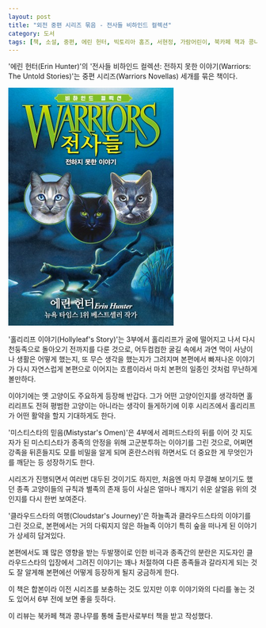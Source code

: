 ```yaml
---
layout: post
title: "외전 중편 시리즈 묶음 - 전사들 비하인드 컬렉션"
category: 도서
tags: [책, 소설, 중편, 에린 헌터, 빅토리아 홈즈, 서현정, 가람어린이, 북카페 책과 콩나무, 서평]
---
```


'에린 헌터(Erin Hunter)'의
'전사들 비하인드 컬렉션: 전하지 못한 이야기(Warriors: The Untold Stories)'는
중편 시리즈(Warriors Novellas) 세개를 묶은 책이다.

![표지](/images/book/warriors-the-untold-stories-book.jpg)

'홀리리프 이야기(Hollyleaf's Story)'는
3부에서 홀리리프가 굴에 떨어지고 나서
다시 천둥족으로 돌아오기 전까지를 다룬 것으로,
어두컴컴한 굴길 속에서 과연 먹이 사냥이나 생활은 어떻게 했는지,
또 무슨 생각을 했는지가 그려지며
본편에서 빠져나온 이야기가 다시 자연스럽게 본편으로 이어지는 흐름이라서
마치 본편의 일종인 것처럼 무난하게 볼만하다.

이야기에는 옛 고양이도 주요하게 등장해 반갑다.
그가 어떤 고양이인지를 생각하면
홀리리프도 전혀 평범한 고양이는 아니라는 생각이 들게하기에
이후 시리즈에서 홀리리프가 어떤 활약을 할지 기대하게도 한다.

'미스티스타의 믿음(Mistystar's Omen)'은
4부에서 레퍼드스타의 뒤를 이어 갓 지도자가 된 미스티스타가
종족의 안정을 위해 고군분투하는 이야기를 그린 것으로,
어쩌면 강족을 뒤흔들지도 모를 비밀을 알게 되며 혼란스러워 하면서도
더 중요한 게 무엇인가를 깨닫는 등 성장하기도 한다.

시리즈가 진행되면서 여러번 대두된 것이기도 하지만,
처음엔 마치 무결해 보이기도 했던 종족 고양이들의 규칙과 별족의 존재 등이
사실은 얼마나 깨지기 쉬운 살얼음 위의 것인지를 다시 한번 보여준다.

'클라우드스타의 여행(Cloudstar's Journey)'은
하늘족과 클라우드스타의 이야기를 그린 것으로,
본편에서는 거의 다뤄지지 않은 하늘족 이야기
특히 숲을 떠나게 된 이야기가 상세히 담겨있다.

본편에서도 꽤 많은 영향을 받는 두발쟁이로 인한 비극과 종족간의 분란은
지도자인 클라우드스타의 입장에서 그려진 이야기는 꽤나 처절하여
다른 종족들과 갈라지게 되는 것도 잘 알게해
본편에선 어떻게 등장하게 될지 궁금하게 한다.

이 책은 합본이라 이전 시리즈를 보충하는 것도 있지만
이후 이야기와의 다리를 놓는 것도 있어서
6부 전에 보면 좋을 듯하다.



<div class="im im-info">
이 리뷰는 북카페 책과 콩나무를 통해 출판사로부터 책을 받고 작성했다.
</div>
